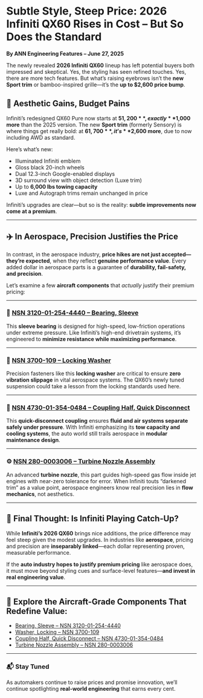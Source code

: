 # Subtle Style, Steep Price: 2026 Infiniti QX60 Rises in Cost – But So Does the Standard

**By ANN Engineering Features – June 27, 2025**

The newly revealed **2026 Infiniti QX60** lineup has left potential buyers both impressed and skeptical. Yes, the styling has seen refined touches. Yes, there are more tech features. But what’s raising eyebrows isn’t the **new Sport trim** or bamboo-inspired grille—it’s the **up to $2,600 price bump**.

## 💸 Aesthetic Gains, Budget Pains

Infiniti’s redesigned QX60 Pure now starts at **$51,200**, exactly **$1,000 more** than the 2025 version. The new **Sport trim** (formerly Sensory) is where things get really bold: at **$61,700**, it’s **$2,600 more**, due to now including AWD as standard.

Here’s what’s new:
- Illuminated Infiniti emblem  
- Gloss black 20-inch wheels  
- Dual 12.3-inch Google-enabled displays  
- 3D surround view with object detection (Luxe trim)  
- Up to **6,000 lbs towing capacity**  
- Luxe and Autograph trims remain unchanged in price  

Infiniti’s upgrades are clear—but so is the reality: **subtle improvements now come at a premium**.

---

## ✈️ In Aerospace, Precision Justifies the Price

In contrast, in the aerospace industry, **price hikes are not just accepted—they’re expected**, when they reflect **genuine performance value**. Every added dollar in aerospace parts is a guarantee of **durability, fail-safety, and precision**.

Let’s examine a few **aircraft components** that *actually* justify their premium pricing:

---

### 🧷 [NSN 3120-01-254-4440 – Bearing, Sleeve](https://www.777connect.com/3120012544440.html)

This **sleeve bearing** is designed for high-speed, low-friction operations under extreme pressure. Like Infiniti’s high-end drivetrain systems, it’s engineered to **minimize resistance while maximizing performance**.

---

### 🔩 [NSN 3700-109 – Locking Washer](https://www.partsquote.org/3700-109.html)

Precision fasteners like this **locking washer** are critical to ensure **zero vibration slippage** in vital aerospace systems. The QX60’s newly tuned suspension could take a lesson from the locking standards used here.

---

### 🔧 [NSN 4730-01-354-0484 – Coupling Half, Quick Disconnect](https://www.777connect.com/4730013540484.html)

This **quick-disconnect coupling** ensures **fluid and air systems separate safely under pressure**. With Infiniti emphasizing its **tow capacity and cooling systems**, the auto world still trails aerospace in **modular maintenance design**.

---

### ⚙️ [NSN 280-0003006 – Turbine Nozzle Assembly](https://www.partsquotehub.org/280-0003006.html)

An advanced **turbine nozzle**, this part guides high-speed gas flow inside jet engines with near-zero tolerance for error. When Infiniti touts “darkened trim” as a value point, aerospace engineers know real precision lies in **flow mechanics**, not aesthetics.

---

## 🧠 Final Thought: Is Infiniti Playing Catch-Up?

While **Infiniti’s 2026 QX60** brings nice additions, the price difference may feel steep given the modest upgrades. In industries like **aerospace**, pricing and precision are **inseparably linked**—each dollar representing proven, measurable performance.

If the **auto industry hopes to justify premium pricing** like aerospace does, it must move beyond styling cues and surface-level features—**and invest in real engineering value**.

---

## 🔗 Explore the Aircraft-Grade Components That Redefine Value:

- [Bearing, Sleeve – NSN 3120-01-254-4440](https://www.777connect.com/3120012544440.html)  
- [Washer, Locking – NSN 3700-109](https://www.partsquote.org/3700-109.html)  
- [Coupling Half, Quick Disconnect – NSN 4730-01-354-0484](https://www.777connect.com/4730013540484.html)  
- [Turbine Nozzle Assembly – NSN 280-0003006](https://www.partsquotehub.org/280-0003006.html)

---

### 📬 Stay Tuned  
As automakers continue to raise prices and promise innovation, we’ll continue spotlighting **real-world engineering** that earns every cent.

